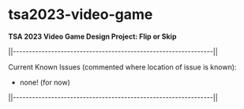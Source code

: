 # tsa2023-video-game

**TSA 2023 Video Game Design Project: Flip or Skip**

||---------------------------------------------------------------||

Current Known Issues (commented where location of issue is known):

 - none! (for now)

||---------------------------------------------------------------||
